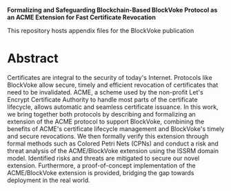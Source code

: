 **Formalizing and Safeguarding Blockchain-Based BlockVoke Protocol as an ACME Extension for Fast Certificate Revocation**

This repository hosts appendix files for the BlockVoke publication

# Abstract #
Certificates are integral to the security of today's Internet. Protocols like BlockVoke allow secure, timely and efficient revocation of certificates that need to be invalidated. ACME, a scheme used by the non-profit Let's Encrypt Certificate Authority to handle most parts of the certificate lifecycle, allows automatic and seamless certificate issuance. In this work, we bring together both protocols by describing and formalizing an extension of the ACME protocol to support BlockVoke, combining the benefits of ACME's certificate lifecycle management and BlockVoke's timely and secure revocations. We then formally verify this extension through formal methods such as Colored Petri Nets (CPNs) and conduct a risk and threat analysis of the ACME/BlockVoke extension using the ISSRM domain model. Identified risks and threats are mitigated to secure our novel extension. Furthermore, a proof-of-concept implementation of the ACME/BlockVoke extension is provided, bridging the gap towards deployment in the real world.

